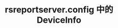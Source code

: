 ﻿---
title: rsreportserver.config 中的 DeviceInfo
type: docs
weight: 70
url: /zh/reportingservices/deviceinfo-in-rsreportserver-config/
---
